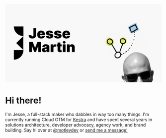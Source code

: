 ![](images/header.png?raw=true)

# Hi there!
I'm Jesse, a full-stack maker who dabbles in way too many things. I'm currently running Cloud GTM for [Kestra](https://kestra.io/) and have spent several years in solutions architecture, developer advocacy, agency work, and brand building. Say hi over at [@motleydev](https://twitter.com/motleydev) or [send me a message!](mailto:hi@jmart.tech)
